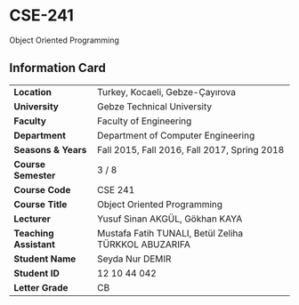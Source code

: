 # CSE-241
Object Oriented Programming

## Information Card
| | |
| --- | --- |
| **Location** | Turkey, Kocaeli, Gebze-Çayırova |
| **University** | Gebze Technical University |
| **Faculty** | Faculty of Engineering |
| **Department** | Department of Computer Engineering |
| **Seasons & Years** | Fall 2015, Fall 2016, Fall 2017, Spring 2018 |
| **Course Semester** | 3 / 8 |
| **Course Code** | CSE 241 |
| **Course Title** | Object Oriented Programming |
| **Lecturer** | Yusuf Sinan AKGÜL, Gökhan KAYA |
| **Teaching Assistant** | Mustafa Fatih TUNALI, Betül Zeliha TÜRKKOL ABUZARIFA |
| **Student Name** | Seyda Nur DEMIR |
| **Student ID** | 12 10 44 042 |
| **Letter Grade** | CB |
